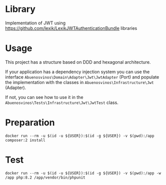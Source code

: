 
# Library

Implementation of JWT using https://github.com/lexik/LexikJWTAuthenticationBundle libraries

# Usage

This project has a structure based on DDD and hexagonal architecture.

If your application has a dependency injection system you can use the interface ```Abuenosvinos\Domain\Adapter\Jwt\JwtAdapter``` (Port) and populate the implementation with the classes in ```Abuenosvinos\Infrastructure\Jwt``` (Adapter).

If not, you can see how to use it in the ```Abuenosvinos\Tests\Infrastructure\Jwt\JwtTest``` class.

# Preparation

```
docker run --rm -u $(id -u ${USER}):$(id -g ${USER}) -v $(pwd):/app composer:2 install
```

# Test

```
docker run --rm -u $(id -u ${USER}):$(id -g ${USER}) -v $(pwd):/app -w /app php:8.2 /app/vendor/bin/phpunit
```
